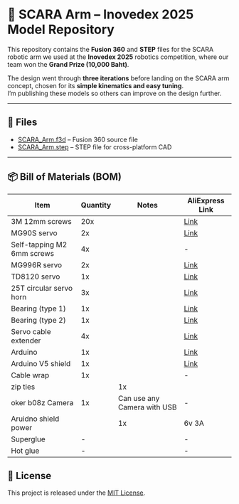 # 🦾 SCARA Arm – Inovedex 2025 Model Repository

This repository contains the **Fusion 360** and **STEP** files for the SCARA robotic arm we used at the **Inovedex 2025** robotics competition, where our team won the **Grand Prize (10,000 Baht)**.

The design went through **three iterations** before landing on the SCARA arm concept, chosen for its **simple kinematics and easy tuning**.  
I’m publishing these models so others can improve on the design further.

---

## 📂 Files

- [SCARA_Arm.f3d](SCARA-FULL-v6.f3z) – Fusion 360 source file  
- [SCARA_Arm.step](SCARA-FULL-v6.step) – STEP file for cross-platform CAD

---

## 📦 Bill of Materials (BOM)

| Item | Quantity | Notes | AliExpress Link |
|------|----------|-------|-----------------|
| 3M 12mm screws | 20x |  | [Link](https://th.aliexpress.com/item/1005005397705409.html?algo_pvid=826e6dbe-cb55-4ec7-b819-8020f8132790&algo_exp_id=826e6dbe-cb55-4ec7-b819-8020f8132790-1&pdp_ext_f=%7B"order"%3A"35"%2C"eval"%3A"1"%2C"fromPage"%3A"search"%7D&pdp_npi=6%40dis%21THB%2133.23%2126.25%21%21%217.19%215.68%21%402101584917584812038253008eb854%2112000032899224228%21sea%21TH%210%21ABX%211%210%21n_tag%3A-29910%3Bd%3A5284e86e%3Bm03_new_user%3A-29895&curPageLogUid=0NCbRgq2UuFg&utparam-url=scene%3Asearch%7Cquery_from%3A%7Cx_object_id%3A1005005397705409%7C_p_origin_prod%3A&utm_medium=cpa&af=7vn49pda4epX&afref=7vn49pda4epX&utm_campaign=7vn49pda4epX&aff_fcid=b982854b6b474596858da1ccac84a55c-1758481212264-08942-_oC8eyK7&aff_fsk=_oC8eyK7&aff_platform=api-new-link-generate&sk=_oC8eyK7&aff_trace_key=b982854b6b474596858da1ccac84a55c-1758481212264-08942-_oC8eyK7&terminal_id=88bc0b7032054859a494bbf4585492b2&afSmartRedirect=y) |
| MG90S servo | 2x |  | [Link](https://th.aliexpress.com/item/1005008626768357.html?aem_p4p_detail=20250921120117113276963699520003489872&algo_pvid=aac920dc-8b59-48c6-9b54-c2063705d416&algo_exp_id=aac920dc-8b59-48c6-9b54-c2063705d416-0&pdp_ext_f=%7B"order"%3A"692"%2C"eval"%3A"1"%2C"fromPage"%3A"search"%7D&pdp_npi=6%40dis%21THB%21102.27%2132.56%21%21%213.11%210.99%21%40213ba0c517584812769405391e42be%2112000046009069094%21sea%21TH%210%21ABX%211%210%21n_tag%3A-29910%3Bd%3A5284e86e%3Bm03_new_user%3A-29895%3BpisId%3A5000000174216174&curPageLogUid=fbl5c8psCDpB&utparam-url=scene%3Asearch%7Cquery_from%3A%7Cx_object_id%3A1005008626768357%7C_p_origin_prod%3A&search_p4p_id=20250921120117113276963699520003489872_1&utm_medium=cpa&af=7vn49pda4epX&afref=7vn49pda4epX&utm_campaign=7vn49pda4epX&aff_fcid=4eccf127a5164ba895225f577a5de58d-1758481284996-06620-_oC8eyK7&aff_fsk=_oC8eyK7&aff_platform=api-new-link-generate&sk=_oC8eyK7&aff_trace_key=4eccf127a5164ba895225f577a5de58d-1758481284996-06620-_oC8eyK7&terminal_id=88bc0b7032054859a494bbf4585492b2&afSmartRedirect=y) |
| Self-tapping M2 6mm screws | 4x | | - |
| MG996R servo | 2x |  | [Link](https://th.aliexpress.com/item/1005008658530145.html?aem_p4p_detail=2025092112033612781439042710280003491921&algo_pvid=e221efd0-be28-4de9-afbe-f466dc87a397&algo_exp_id=e221efd0-be28-4de9-afbe-f466dc87a397-0&pdp_ext_f=%7B"order"%3A"677"%2C"eval"%3A"1"%2C"fromPage"%3A"search"%7D&pdp_npi=6%40dis%21THB%21169.03%2132.56%21%21%215.14%210.99%21%402140c1c317584814166044047e4623%2112000046126699652%21sea%21TH%210%21ABX%211%210%21n_tag%3A-29910%3Bd%3A5284e86e%3Bm03_new_user%3A-29895%3BpisId%3A5000000174216173&curPageLogUid=Geirz69SnKjn&utparam-url=scene%3Asearch%7Cquery_from%3A%7Cx_object_id%3A1005008658530145%7C_p_origin_prod%3A&search_p4p_id=2025092112033612781439042710280003491921_1) |
| TD8120 servo | 1x |  | [Link](https://th.aliexpress.com/item/1005008059498713.html?dp=6884baf76360755507baaa49&cn=ah&aff_fcid=61daecdbace64d30a3db736724a76387-1758483570908-00757-_sSETun&aff_fsk=_sSETun&aff_platform=link-c-tool&sk=_sSETun&aff_trace_key=61daecdbace64d30a3db736724a76387-1758483570908-00757-_sSETun&terminal_id=7d7e08d81845422b9a9091d3d2608b4f&afSmartRedirect=y) |
| 25T circular servo horn | 3x |  | [Link](https://th.aliexpress.com/item/1005007361411594.html?spm=a2g0o.productlist.main.5.5788zq1Fzq1Fy7&algo_pvid=9ed85abb-66cc-4613-b3be-bfe7d1f47b95&algo_exp_id=9ed85abb-66cc-4613-b3be-bfe7d1f47b95-4&pdp_ext_f=%7B%22order%22%3A%22307%22%2C%22eval%22%3A%221%22%2C%22fromPage%22%3A%22search%22%7D&pdp_npi=6%40dis%21THB%21178.83%2132.56%21%21%2138.69%217.05%21%40212e520d17584836462755815ed03b%2112000040426509622%21sea%21TH%210%21ABX%211%210%21n_tag%3A-29910%3Bd%3A52ce7a15%3Bm03_new_user%3A-29895%3BpisId%3A5000000174216172&curPageLogUid=0leNgPCYIfJu&utparam-url=scene%3Asearch%7Cquery_from%3A%7Cx_object_id%3A1005007361411594%7C_p_origin_prod%3A) |
| Bearing (type 1) | 1x |  | [Link]() |
| Bearing (type 2) | 1x |  | [Link]() |
| Servo cable extender | 4x |  | [Link](https://th.aliexpress.com/item/1005008505730879.html?spm=a2g0o.productlist.main.1.2a49Xn4UXn4UQQ&aem_p4p_detail=202509211208034172350426439260003216558&algo_pvid=b291a69f-bfbe-4e2a-9738-0e28107ebd6e&algo_exp_id=b291a69f-bfbe-4e2a-9738-0e28107ebd6e-0&pdp_ext_f=%7B"order"%3A"1176"%2C"eval"%3A"1"%2C"fromPage"%3A"search"%7D&pdp_npi=6%40dis%21THB%2156.25%2132.56%21%21%2112.17%217.05%21%402101590d17584816832016573ed018%2112000045466351560%21sea%21TH%210%21ABX%211%210%21n_tag%3A-29910%3Bd%3A5284e86e%3Bm03_new_user%3A-29895%3BpisId%3A5000000174216173&curPageLogUid=eIxqVmat4sBC&utparam-url=scene%3Asearch%7Cquery_from%3A%7Cx_object_id%3A1005008505730879%7C_p_origin_prod%3A&search_p4p_id=202509211208034172350426439260003216558_1) |
| Arduino | 1x |  | [Link](https://th.aliexpress.com/item/1005009234598813.html?algo_pvid=601bae7a-9f13-4656-8be3-268e19ce027a&algo_exp_id=601bae7a-9f13-4656-8be3-268e19ce027a-2&pdp_ext_f=%7B"order"%3A"17"%2C"eval"%3A"1"%2C"fromPage"%3A"search"%7D&pdp_npi=6%40dis%21THB%21281.68%21107.96%21%21%2160.94%2123.36%21%402101590d17584816976806769ed018%2112000048418002812%21sea%21TH%210%21ABX%211%210%21n_tag%3A-29910%3Bd%3A5284e86e%3Bm03_new_user%3A-29895%3BpisId%3A5000000174216172&curPageLogUid=ykdnlTB8MFp1&utparam-url=scene%3Asearch%7Cquery_from%3A%7Cx_object_id%3A1005009234598813%7C_p_origin_prod%3A&utm_medium=cpa&af=7vn49pda4epX&afref=7vn49pda4epX&utm_campaign=7vn49pda4epX&aff_fcid=cf568708baf647dab2aacf4786ff1e89-1758481704179-02695-_oC8eyK7&aff_fsk=_oC8eyK7&aff_platform=api-new-link-generate&sk=_oC8eyK7&aff_trace_key=cf568708baf647dab2aacf4786ff1e89-1758481704179-02695-_oC8eyK7&terminal_id=88bc0b7032054859a494bbf4585492b2&afSmartRedirect=y) |
| Arduino V5 shield | 1x |  | [Link](https://th.aliexpress.com/item/1005006371318497.html?algo_pvid=446b6fd0-8669-442d-8c5f-bf00dac6a3d6&algo_exp_id=446b6fd0-8669-442d-8c5f-bf00dac6a3d6-4&pdp_ext_f=%7B"order"%3A"106"%2C"eval"%3A"1"%2C"fromPage"%3A"search"%7D&pdp_npi=6%40dis%21THB%21203.79%2136.40%21%21%2144.09%217.88%21%402101590d17584817189057016ed018%2112000036932401584%21sea%21TH%210%21ABX%211%210%21n_tag%3A-29910%3Bd%3A5284e86e%3Bm03_new_user%3A-29895%3BpisId%3A5000000174216172&curPageLogUid=carVdCDvTp6x&utparam-url=scene%3Asearch%7Cquery_from%3A%7Cx_object_id%3A1005006371318497%7C_p_origin_prod%3A&utm_medium=cpa&af=7vn49pda4epX&afref=7vn49pda4epX&utm_campaign=7vn49pda4epX&aff_fcid=9fa36b3e9ad94907bc4e43a75081921d-1758481738956-02279-_oC8eyK7&aff_fsk=_oC8eyK7&aff_platform=api-new-link-generate&sk=_oC8eyK7&aff_trace_key=9fa36b3e9ad94907bc4e43a75081921d-1758481738956-02279-_oC8eyK7&terminal_id=88bc0b7032054859a494bbf4585492b2&afSmartRedirect=y) |
| Cable wrap | 1x | | - |
| zip ties | | 1x | | - |
| oker b08z Camera | 1x | Can use any Camera with USB | - | 
| Aruidno shield power | | 1x | 6v 3A | - |
| Superglue | - | | - |
| Hot glue | - | | - |

## 📜 License

This project is released under the [MIT License](LICENSE).
